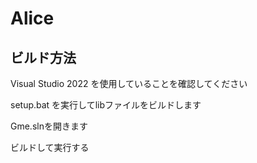 # Alice
## ビルド方法

Visual Studio 2022 を使用していることを確認してください

setup.bat を実行してlibファイルをビルドします

Gme.slnを開きます

ビルドして実行する
